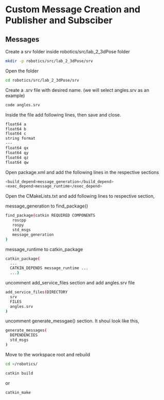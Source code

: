 # Custom Message Creation and Publisher and Subsciber

## Messages

Create a srv folder inside robotics/src/lab_2_3dPose folder

```sh
mkdir -p robotics/src/lab_2_3dPose/srv
```

Open the folder 
```sh
cd robotics/src/lab_2_3dPose/srv
```

Create a .srv file with desired name. (we will select angles.srv as an example)

```sh
code angles.srv
```
Inside the file add following lines, then save and close.
```sh
float64 a
float64 b
float64 c
string format
---
float64 qx
float64 qy
float64 qz
float64 qw
```

Open package.xml and add the following lines in the respective sections

```sh
<build_depend>message_generation</build_depend>
<exec_depend>message_runtime</exec_depend>
```

Open the CMakeLists.txt and add following lines to respective section,

message_generation to find_package()

```sh
find_package(catkin REQUIRED COMPONENTS
   roscpp
   rospy
   std_msgs
   message_generation
)
```

message_runtime to catkin_package

```sh
catkin_package(
  ...
  CATKIN_DEPENDS message_runtime ...
  ...)
```

uncomment add_service_files section and add angles.srv file

```sh
add_service_files(DIRECTORY 
  srv
  FILES
  angles.srv
)
```

uncomment generate_messgae() section. It shoul look like this,

```sh
generate_messages(
  DEPENDENCIES
  std_msgs
)
```

Move to the workspace root and rebuild

```sh
cd ~/robotics/
```
```sh
catkin build
```
or
```sh
catkin_make
```
